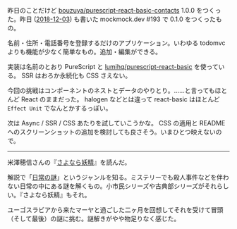 昨日のことだけど [bouzuya/purescript-react-basic-contacts][] 1.0.0 をつくった。昨日 ([2018-12-03][]) も書いた mockmock.dev #193 で 0.1.0 をつくったもの。

名前・住所・電話番号を登録するだけのアプリケーション。いわゆる todomvc よりも機能が少なく簡単なもの。追加・編集ができる。

実装は名前のとおり PureScript と [lumihq/purescript-react-basic][] を使っている。 SSR はおろか永続化も CSS さえない。

今回の挑戦はコンポーネントのネストとデータのやりとり。……と言ってもほとんど React のままだった。 halogen などとは違って react-basic はほとんど `Effect Unit` でなんとかするっぽい。

次は Async / SSR / CSS あたりを試していこうかな。 CSS の適用と README へのスクリーンショットの追加を検討しても良さそう。いまひとつ映えないので。

-----

米澤穂信さんの『[さよなら妖精][asin:4488451039]』を読んだ。

解説で「[日常の謎](https://ja.wikipedia.org/wiki/%E6%97%A5%E5%B8%B8%E3%81%AE%E8%AC%8E)」というジャンルを知る。ミステリーでも殺人事件などを伴わない日常の中にある謎を解くもの。小市民シリーズや古典部シリーズがそれらしい。『さよなら妖精』もそれ。

ユーゴスラビアから来たマーヤと過ごした二ヶ月を回想してそれを受けて冒頭（そして最後）の謎に挑む。謎解きがやや物足りなく感じた。


[2018-12-03]: https://blog.bouzuya.net/2018/12/03/
[asin:4488451039]: https://www.amazon.co.jp/dp/4488451039/
[bouzuya/purescript-react-basic-contacts]: https://github.com/bouzuya/purescript-react-basic-contacts
[lumihq/purescript-react-basic]: https://github.com/lumihq/purescript-react-basic
